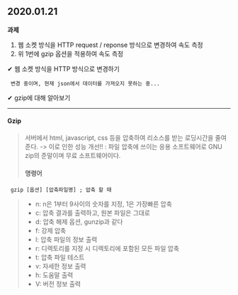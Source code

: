 ## 2020.01.21
**과제**
1) 웹 소켓 방식을 HTTP request / reponse 방식으로 변경하여 속도 측정
2) 위 1번에 gzip 옵션을 적용하여 속도 측정

&#10004; 웹 소켓 방식을 HTTP 방식으로 변경하기 

     변경 중이며, 현재 json에서 데이터를 가져오지 못하는 중...

&#10004; gzip에 대해 알아보기

---

#### Gzip
>
> 서버에서 html, javascript, css 등을 압축하여 리소스를 받는 로딩시간을 줄여준다.
>   -> 이로 인한 성능 개선!!
> : 파일 압축에 쓰이는 응용 소프트웨어로 GNU zip의 준말이며 무료 소프트웨어이다.
> #### 명령어
```
 gzip [옵션] [압축파일명] ; 압축 할 때
```
> - n: n은 1부터 9사이의 숫자를 지정, 1은 가장빠른 압축
> - c: 압축 결과를 출력하고, 원본 파일은 그대로
> - d: 압축 해제 옵션, gunzip과 같다
> - f: 강제 압축
> - l: 압축 파일의 정보 출력
> - r: 디렉토리를 지정 시 디렉토리에 포함된 모든 파일 압축
> - t: 압축 파일 테스트
> - v: 자세한 정보 출력
> - h: 도움말 출력
> - V: 버전 정보 출력
>
> #### 
